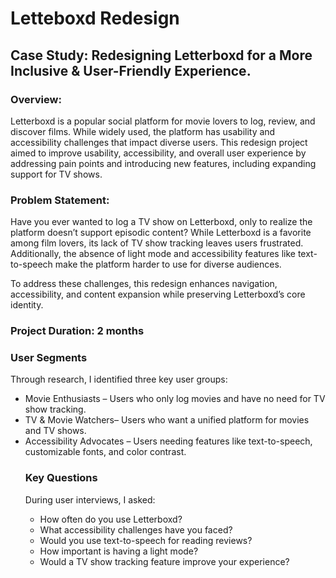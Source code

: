 <h1> Letteboxd Redesign</h1>
<h2>Case Study: Redesigning Letterboxd for a More Inclusive & User-Friendly Experience. </h2>


<h3>Overview:</h3>
Letterboxd is a popular social platform for movie lovers to log, review, and discover films. While widely used, the platform has usability and accessibility challenges that impact diverse users. This redesign project aimed to improve usability, accessibility, and overall user experience by addressing pain points and introducing new features, 
including expanding support for TV shows.


<h3>Problem Statement:</h3>
Have you ever wanted to log a TV show on Letterboxd, only to realize the platform doesn’t support episodic content? While Letterboxd is a favorite among film lovers, its lack of TV show tracking leaves users frustrated. Additionally, the absence of light mode and accessibility features like text-to-speech make the platform harder to use for diverse audiences.

To address these challenges, this redesign enhances navigation, accessibility, and content expansion while preserving Letterboxd’s core identity.

<h3>Project Duration: 2 months</h3> 




 <h3>User Segments</h3>
            <p>Through research, I identified three key user groups:</p>
            <ul>
                <li>Movie Enthusiasts – Users who only log movies and have no need for TV show tracking.</li>
                <li>TV & Movie Watchers– Users who want a unified platform for movies and TV shows.</li>
                <li>Accessibility Advocates – Users needing features like text-to-speech, customizable fonts, and color contrast.</li>
<h3>Key Questions</h3>
<p>During user interviews, I asked:</p>
            <ul>
               <li>How often do you use Letterboxd?</li>
               <li> What accessibility challenges have you faced?</li>
               <li> Would you use text-to-speech for reading reviews?</li>
                <li>How important is having a light mode?</li>
              <li> Would a TV show tracking feature improve your experience?</li>




              
         
         


                


